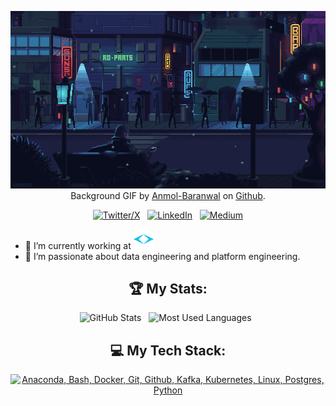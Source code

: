 <div align="center">

[![Hello World!](assets/8bit-loop-street.gif)](https://github.com/rcpbayindir)
Background GIF by [Anmol-Baranwal](https://github.com/Anmol-Baranwal/Cool-GIFs-For-GitHub) on [Github](https://github.com/).

[![Twitter/X](https://skillicons.dev/icons?i=twitter)](https://twitter.com/kshyun28) &nbsp;
[![LinkedIn](https://skillicons.dev/icons?i=linkedin)](https://www.linkedin.com/in/recep-bayindir-03573450/) &nbsp;
[![Medium](assests/medium.png)](https://medium.com/@recepbayindir)

</div>

- 🔭 I’m currently working at [![Togg](assets/togg.png)](https://togg.com.tr)
- 🌱 I’m passionate about data engineering and platform engineering.
<div align="center">


## 🏆 My Stats:

<p>
    <img height=175 alt="GitHub Stats" src="https://github-readme-stats.vercel.app/api?username=rcpbayindir&show_icons=true&count_private=true&theme=dark" />&nbsp;&nbsp;
    <img height=175 alt="Most Used Languages" src="https://github-readme-stats.vercel.app/api/top-langs/?username=rcpbayindir&layout=compact&theme=dark" />&nbsp;&nbsp;
</p>

## 💻 My Tech Stack:

[![Anaconda, Bash, Docker, Git, Github, Kafka, Kubernetes, Linux, Postgres, Python](https://skillicons.dev/icons?i=anaconda,bash,docker,git,github,kafka,kubernetes,linux,postgres,py)](https://skillicons.dev)
